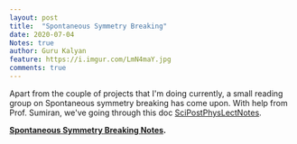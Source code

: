 ```yaml
---
layout: post
title:  "Spontaneous Symmetry Breaking"
date: 2020-07-04
Notes: true
author: Guru Kalyan
feature: https://i.imgur.com/LmN4maY.jpg
comments: true
---
```

Apart from the couple of projects that I'm doing currently, a small reading group
on Spontaneous symmetry breaking has come upon.
With help from Prof. Sumiran, we've going through this doc [SciPostPhysLectNotes](https://scipost.org/SciPostPhysLectNotes.11/pdf).

**<a href="guruzeta.github.io/pdfs/SSB.pdf" target="_blank">
 Spontaneous Symmetry
Breaking Notes</a>.**

